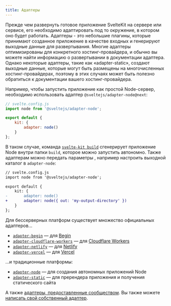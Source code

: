```yaml
---
title: Адаптеры
---
```


Прежде чем развернуть готовое приложение SvelteKit на сервере или сервисе, его необходимо адаптировать под то окружение, в котором оно будет работать. Адаптеры - это небольшие плагины, которые принимают созданное приложение в качестве входных и генерируют выходные данные для развертывания. Многие адаптеры оптимизированы для конкретного хостинг-провайдера, и обычно вы можете найти информацию о развертывании в документации адаптера. Однако некоторые адаптеры, такие как «adapter-static», создают выходные данные, которые могут быть размещены на многочисленных хостинг-провайдерах, поэтому в этих случаях может быть полезно обратиться к документации вашего хостинг-провайдера.

Например, чтобы запустить приложение как простой Node-сервер, необходимо использовать адаптер `@sveltejs/adapter-node@next`:

```js
// svelte.config.js
import node from '@sveltejs/adapter-node';

export default {
	kit: {
		adapter: node()
	}
};
```

В таком случае, команда [`svelte-kit build`](#svelte-kit-cli-svelte-kit-build) сгенерирует приложение Node внутри папки `build`, которое можно запустить автономно. Также адаптерам можно передать параметры , например настроить выходной каталог в `adapter-node`:

```diff
// svelte.config.js
import node from '@sveltejs/adapter-node';

export default {
	kit: {
-		adapter: node()
+		adapter: node({ out: 'my-output-directory' })
	}
};
```

Для бессерверных платформ существует множество официальных адаптеров...

- [`adapter-begin`](https://github.com/sveltejs/kit/tree/master/packages/adapter-begin) — для [Begin](https://begin.com)
- [`adapter-cloudflare-workers`](https://github.com/sveltejs/kit/tree/master/packages/adapter-cloudflare-workers) — для [Cloudflare Workers](https://developers.cloudflare.com/workers/)
- [`adapter-netlify`](https://github.com/sveltejs/kit/tree/master/packages/adapter-netlify) — для [Netlify](https://netlify.com)
- [`adapter-vercel`](https://github.com/sveltejs/kit/tree/master/packages/adapter-vercel) — для [Vercel](https://vercel.com)

...и традиционные платформы:

- [`adapter-node`](https://github.com/sveltejs/kit/tree/master/packages/adapter-node) — для создания автономных приложений Node
- [`adapter-static`](https://github.com/sveltejs/kit/tree/master/packages/adapter-static) — для пререндера приложения и получения статического сайта

А также [адаптеры, предоставленные сообществом](https://sveltesociety.dev/components#category-SvelteKit%20Adapters). Вы также можете [написать свой собственный адаптер](#napisanie-adaptera).
